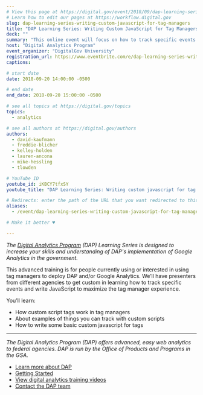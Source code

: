 ```yaml
---
# View this page at https://digital.gov/event/2018/09/dap-learning-series-writing-custom-javascript
# Learn how to edit our pages at https://workflow.digital.gov
slug: dap-learning-series-writing-custom-javascript-for-tag-managers
title: "DAP Learning Series: Writing Custom JavaScript for Tag Managers"
deck: ""
summary: "This online event will focus on how to track specific events and write JavaScript to maximize the tag manager experience"
host: "Digital Analytics Program"
event_organizer: "DigitalGov University"
registration_url: https://www.eventbrite.com/e/dap-learning-series-writing-custom-javascript-for-tag-managers-registration-42564562753
captions: 

# start date
date: 2018-09-20 14:00:00 -0500

# end date
end_date: 2018-09-20 15:00:00 -0500

# see all topics at https://digital.gov/topics
topics: 
  - analytics

# see all authors at https://digital.gov/authors
authors: 
  - david-kaufmann
  - freddie-blicher
  - kelley-holden
  - lauren-ancona
  - mike-hessling
  - tlowden

# YouTube ID
youtube_id: iKBCY7tfxSY
youtube_title: "DAP Learning Series: Writing custom javascript for tag managers"

# Redirects: enter the path of the URL that you want redirected to this page
aliases: 
  - /event/dap-learning-series-writing-custom-javascript-for-tag-managers

# Make it better ♥

---
```


_The [Digital Analytics Program](https://www.digitalgov.gov/services/dap/) (DAP) Learning Series is designed to increase your skills and understanding of DAP's implementation of Google Analytics in the government._

This advanced training is for people currently using or interested in using tag managers to deploy DAP and/or Google Analytics. We’ll have presenters from different agencies to get custom in learning how to track specific events and write JavaScript to maximize the tag manager experience.

You’ll learn:

- How custom script tags work in tag managers
- About examples of things you can track with custom scripts
- How to write some basic custom javascript for tags

---

_The Digital Analytics Program (DAP) offers advanced, easy web analytics to federal agencies. DAP is run by the Office of Products and Programs in the GSA._

- [Learn more about DAP](https://www.digitalgov.gov/services/dap/)
- [Getting Started](https://github.com/digital-analytics-program/gov-wide-code)
- [View digital analytics training videos](https://www.youtube.com/playlist?list=PLd9b-GuOJ3nFwlyvLFUtmDpYFKezhot8P)
- [Contact the DAP team](mailto:dap@support.digitalgov.gov)
